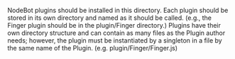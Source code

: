 NodeBot plugins should be installed in this directory. Each plugin should be stored in its
own directory and named as it should be called. (e.g., the Finger plugin should be in the
plugin/Finger directory.)  Plugins have their own directory structure and can contain as
many files as the Plugin author needs; however, the plugin must be instantiated by a
singleton in a file by the same name of the Plugin.  (e.g. plugin/Finger/Finger.js)